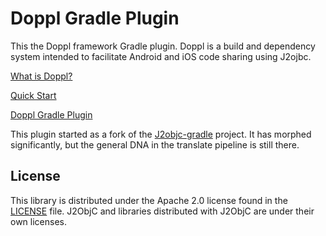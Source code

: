 # Doppl Gradle Plugin

This the Doppl framework Gradle plugin. Doppl is a build and dependency system intended to facilitate Android and iOS
code sharing using J2ojbc.

[What is Doppl?](http://doppl.co/overview.html)

[Quick Start](http://doppl.co/docs/quicktutorial.html)

[Doppl Gradle Plugin](http://doppl.co/docs/gradleplugin.html)

This plugin started as a fork of the [J2objc-gradle](https://github.com/j2objc-contrib/j2objc-gradle) project. It has morphed
significantly, but the general DNA in the translate pipeline is still there.

## License

This library is distributed under the Apache 2.0 license found in the [LICENSE](./LICENSE) file.
J2ObjC and libraries distributed with J2ObjC are under their own licenses.

